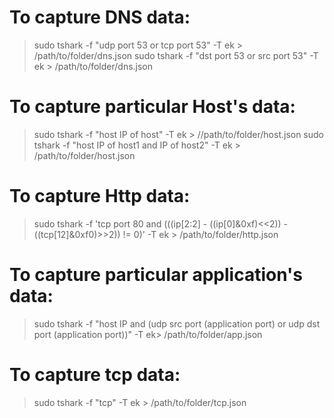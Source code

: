 # To capture DNS data:
>sudo tshark -f "udp port 53 or tcp port 53" -T ek > /path/to/folder/dns.json
>sudo tshark  -f "dst port 53 or src port 53" -T ek > /path/to/folder/dns.json

# To capture particular Host's data:
>sudo tshark -f "host IP of host" -T ek > //path/to/folder/host.json
>sudo tshark -f "host IP of host1 and IP of host2" -T ek > /path/to/folder/host.json

# To capture Http data:
>sudo tshark -f 'tcp port 80 and (((ip[2:2] - ((ip[0]&0xf)<<2)) - ((tcp[12]&0xf0)>>2)) != 0)' -T ek > /path/to/folder/http.json

# To capture particular application's data:
>sudo tshark -f "host IP and (udp src port (application port) or udp dst port (application port))" -T ek> /path/to/folder/app.json

# To capture tcp data:
>sudo tshark -f "tcp" -T ek > /path/to/folder/tcp.json
